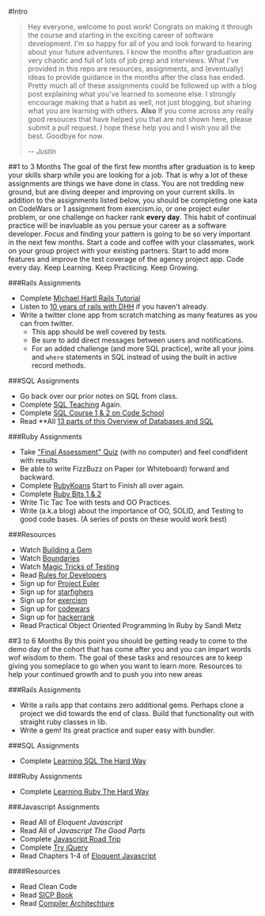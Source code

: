 #Intro
>Hey everyone, welcome to post work! Congrats on making it through the course and starting in the exciting career of software development. I'm so happy for all of you and look forward to hearing about your future adventures. I know the months after graduation are very chaotic and full of lots of job prep and interviews. What I've provided in this repo are resources, assignments, and (eventually) ideas to provide guidance in the months after the class has ended. Pretty much all of these assignments could be followed up with a blog post explaining what you've learned to someone else. I strongly encourage making that a habit as well, not just blogging, but sharing what you are learning with others. __Also__ If you come across any really good resouces that have helped you that are not shown here, please submit a pull request. I hope these help you and I wish you all the best. Goodbye for now.
>
>  -- <cite>Justin</cite>

##1 to 3 Months
The goal of the first few months after graduation is to keep your skills sharp while you are looking for a job. That is why a lot of these assignments are things we have done in class. You are not tredding new ground, but are diving deeper and improving on your current skills. In addition to the assignments listed below, you should be completing one kata on CodeWars or 1 assignment from exercism.io, or one project euler problem, or one challenge on hacker rank **every day**. This habit of continual practice will be inavluable as you persue your career as a software developer. *Focus* and finding your pattern is going to be so very important in the next few months. Start a code and coffee with your classmates, work on your group project with your existing partners. Start to add more features and improve the test coverage of the agency project app. Code every day. Keep Learning. Keep Practicing. Keep Growing.

###Rails Assignments
  - Complete [Michael Hartl Rails Tutorial](https://www.railstutorial.org/)
  - Listen to [10 years of rails with DHH](https://thechangelog.com/145/) if you haven't already.
  - Write a twitter clone app from scratch matching as many features as you can from twitter.
    - This app should be well covered by tests.
    - Be sure to add direct messages between users and notifications.
    - For an added challenge (and more SQL practice), write all your joins and `where` statements in SQL instead of using the built in active record methods.

###SQL Assignments
  - Go back over our prior notes on SQL from class.
  - Complete [SQL Teaching](https://www.sqlteaching.com/) Again.
  - Complete [SQL Course 1 & 2 on Code School](https://www.codeschool.com/learn/database)
  - Read **All [13 parts of this Overview of Databases and SQL](http://blog.dancrisan.com/a-tiny-intro-to-database-systems)

###Ruby Assignments
  - Take ["Final Assessment" Quiz](https://github.com/tiy-austin-ror-jan2015/postwork/blob/master/FinalAssessment.pdf) (with no computer) and feel condfident with results
  - Be able to write FizzBuzz on Paper (or Whiteboard) forward and backward.
  - Complete [RubyKoans](http://rubykoans.com/) Start to Finish all over again.
  - Complete [Ruby Bits 1 & 2](https://www.codeschool.com/paths/ruby)
  - Write Tic Tac Toe with tests and OO Practices.
  - Write (a.k.a blog) about the importance of OO, SOLID, and Testing to good code bases. (A series of posts on these would work best)

###Resources
  - Watch [Building a Gem](http://railscasts.com/episodes/245-new-gem-with-bundler)
  - Watch [Boundaries](https://www.destroyallsoftware.com/talks/boundaries)
  - Watch [Magic Tricks of Testing](https://www.youtube.com/watch?v=URSWYvyc42M)
  - Read [Rules for Developers](https://robots.thoughtbot.com/sandi-metz-rules-for-developers)
  - Sign up for [Project Euler](https://projecteuler.net/)
  - Sign up for [starfighers](http://www.starfighters.io/)
  - Sign up for [exercism](http://exercism.io/)
  - Sign up for [codewars](http://www.codewars.com/)
  - Sign up for [hackerrank](https://www.hackerrank.com/)
  - Read Practical Object Oriented Programming In Ruby by Sandi Metz
 
 
##3 to 6 Months
By this point you should be getting ready to come to the demo day of the cohort that has come after you and you can impart words wof wisdom to them. The goal of these tasks and resources are to keep giving you someplace to go when you want to learn more. Resources to help your continued growth and to push you into new areas

###Rails Assignments
  - Write a rails app that contains zero additional gems. Perhaps clone a project we did towards the end of class. Build that functionality out with straight ruby classes in lib.
  - Write a gem! Its great practice and super easy with bundler.

###SQL Assignments
  - Complete [Learning SQL The Hard Way](http://sql.learncodethehardway.org/)

###Ruby Assignments
  - Complete [Learning Ruby The Hard Way](http://learnrubythehardway.org/book/)
 
###Javascript Assignments
  - Read All of _Eloquent Javascript_
  - Read All of _Javascript The Good Parts_
  - Complete [Javascript Road Trip](https://www.codeschool.com/courses/javascript-road-trip-part-1)
  - Complete [Try jQuery](https://www.codeschool.com/courses/try-jquery)
  - Read Chapters 1-4 of [Eloquent Javascript](http://eloquentjavascript.net/)
  
####Resources
  - Read Clean Code
  - Read [SICP Book](https://xuanji.appspot.com/isicp/)
  - Read [Compiler Architechture](http://cs.lmu.edu/~ray/notes/compilerarchitecture/)
  

